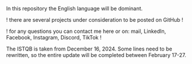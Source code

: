 In this repository the English language will be dominant. 

! there are several projects under consideration to be posted on GitHub !

! for any questions you can contact me here or on: mail, LinkedIn, Facebook, Instagram, Discord, TikTok !  

The ISTQB is taken from December 16, 2024. Some lines need to be rewritten, so the entire update will be completed between February 17-27.
